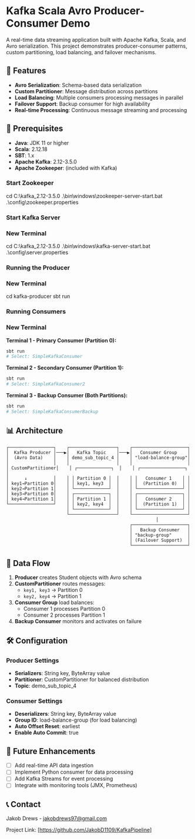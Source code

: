 # Kafka Scala Avro Producer-Consumer Demo

A real-time data streaming application built with Apache Kafka, Scala, and Avro serialization. This project demonstrates producer-consumer patterns, custom partitioning, load balancing, and failover mechanisms.

## 🚀 Features

- **Avro Serialization**: Schema-based data serialization 
- **Custom Partitioner**: Message distribution across partitions
- **Load Balancing**: Multiple consumers processing messages in parallel
- **Failover Support**: Backup consumer for high availability
- **Real-time Processing**: Continuous message streaming and processing

## 🔧 Prerequisites

- **Java**: JDK 11 or higher
- **Scala**: 2.12.18
- **SBT**: 1.x
- **Apache Kafka**: 2.12-3.5.0
- **Apache Zookeeper**: (included with Kafka)

### Start Zookeeper
cd C:\kafka_2.12-3.5.0
.\bin\windows\zookeeper-server-start.bat .\config\zookeeper.properties

### Start Kafka Server
### New Terminal
cd C:\kafka_2.12-3.5.0
.\bin\windows\kafka-server-start.bat .\config\server.properties

### Running the Producer
### New Terminal
cd kafka-producer
sbt run

### Running Consumers
### New Terminal
**Terminal 1 - Primary Consumer (Partition 0):**
```bash
sbt run
# Select: SimpleKafkaConsumer
```

**Terminal 2 - Secondary Consumer (Partition 1):**
```bash
sbt run
# Select: SimpleKafkaConsumer2
```

**Terminal 3 - Backup Consumer (Both Partitions):**
```bash
sbt run
# Select: SimpleKafkaConsumerBackup
```

## 📊 Architecture

```
┌─────────────────┐    ┌──────────────────┐    ┌─────────────────────┐
│  Kafka Producer │───▶│   Kafka Topic    │───▶│   Consumer Group    │
│  (Avro Data)    │    │ demo_sub_topic_4 │    │ "load-balance-group"│
│                 │    │                  │    │                     │
│ CustomPartitioner│    │ ┌─────────────┐  │    │ ┌─────────────────┐ │
│      ↓          │    │ │ Partition 0 │  │    │ │   Consumer 1    │ │
│ key1→Partition 0│    │ │ key1, key3  │  │    │ │  (Partition 0)  │ │
│ key2→Partition 1│    │ └─────────────┘  │    │ └─────────────────┘ │
│ key3→Partition 0│    │ ┌─────────────┐  │    │ ┌─────────────────┐ │
│ key4→Partition 1│    │ │ Partition 1 │  │    │ │   Consumer 2    │ │
└─────────────────┘    │ │ key2, key4  │  │    │ │  (Partition 1)  │ │
                       │ └─────────────┘  │    │ └─────────────────┘ │
                       └──────────────────┘    └─────────────────────┘
                                                         │
                                               ┌─────────────────────┐
                                               │   Backup Consumer   │
                                               │ "backup-group"      │
                                               │ (Failover Support)  │
                                               └─────────────────────┘
```

## 🔄 Data Flow

1. **Producer** creates Student objects with Avro schema
2. **CustomPartitioner** routes messages:
   - `key1, key3` → Partition 0
   - `key2, key4` → Partition 1
3. **Consumer Group** load balances:
   - Consumer 1 processes Partition 0
   - Consumer 2 processes Partition 1
4. **Backup Consumer** monitors and activates on failure

## 🛠️ Configuration

### Producer Settings
- **Serializers**: String key, ByteArray value
- **Partitioner**: CustomPartitioner for balanced distribution
- **Topic**: demo_sub_topic_4

### Consumer Settings
- **Deserializers**: String key, ByteArray value
- **Group ID**: load-balance-group (for load balancing)
- **Auto Offset Reset**: earliest
- **Enable Auto Commit**: true

## 🌟 Future Enhancements

- [ ] Add real-time API data ingestion
- [ ] Implement Python consumer for data processing
- [ ] Add Kafka Streams for event processing
- [ ] Integrate with monitoring tools (JMX, Prometheus)

## 📞 Contact

Jakob Drews - jakobdrews97@gmail.com

Project Link: [https://github.com/JakobD1109/KafkaPipeline]
